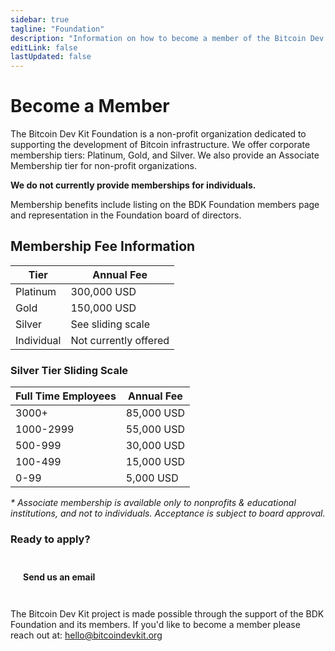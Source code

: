 ```yaml
---
sidebar: true
tagline: "Foundation"
description: "Information on how to become a member of the Bitcoin Dev Kit Foundation"
editLink: false
lastUpdated: false
---
```


# Become a Member

The Bitcoin Dev Kit Foundation is a non-profit organization dedicated to supporting the development of Bitcoin infrastructure. We offer corporate membership tiers: Platinum, Gold, and Silver. We also provide an Associate Membership tier for non-profit organizations.

**We do not currently provide memberships for individuals.**

Membership benefits include listing on the BDK Foundation members page and representation in the Foundation board of directors.

## Membership Fee Information

| Tier       | Annual Fee            |
| ---------- | --------------------- |
| Platinum   | 300,000 USD           |
| Gold       | 150,000 USD           |
| Silver     | See sliding scale     |
| Individual | Not currently offered |

### Silver Tier Sliding Scale

| Full Time Employees | Annual Fee |
| ------------------- | ---------- |
| 3000+               | 85,000 USD |
| 1000-2999           | 55,000 USD |
| 500-999             | 30,000 USD |
| 100-499             | 15,000 USD |
| 0-99                | 5,000 USD  |

_* Associate membership is available only to nonprofits & educational institutions, and not to individuals. Acceptance is subject to board approval._

### Ready to apply?

<div style="text-align: left; margin-top: 2rem; margin-bottom: 2rem;">
  <a href="mailto:hello@bitcoindevkit.org" style="display: inline-block; background-color: var(--docs-primary-dark); color: var(--docs-dark); padding: 10px 20px; text-decoration: none; border-radius: 5px; font-weight: bold;">Send us an email</a>
</div>

The Bitcoin Dev Kit project is made possible through the support of the BDK Foundation and its members. If you'd like to become a member please reach out at: [hello@bitcoindevkit.org](mailto:hello@bitcoindevkit.org)